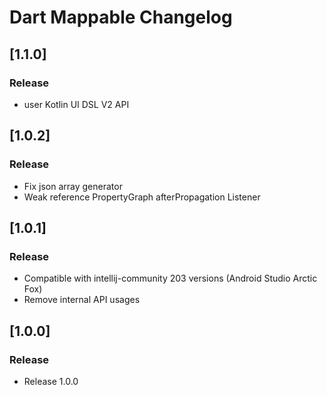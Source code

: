 <!-- Keep a Changelog guide -> https://keepachangelog.com -->

# Dart Mappable Changelog

## [1.1.0]

### Release

- user Kotlin UI DSL V2 API

## [1.0.2]

### Release

- Fix json array generator
- Weak reference PropertyGraph afterPropagation Listener

## [1.0.1]

### Release

- Compatible with intellij-community 203 versions (Android Studio Arctic Fox)
- Remove internal API usages

## [1.0.0]

### Release

- Release 1.0.0